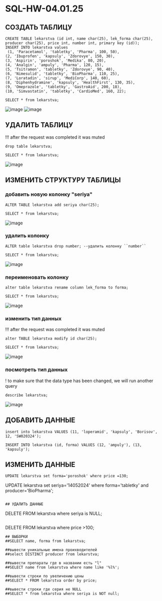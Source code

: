 # SQL-HW-04.01.25

## СОЗДАТЬ ТАБЛИЦУ
```
CREATE TABLE lekarstva (id int, name char(25), lek_forma char(25), producer char(25), price int, number int, primary key (id));
INSERT INTO lekarstva values
 (1, 'Paracetamol', 'tabletky', 'Pharma', 100, 50),
(2, 'Ibuprofen', 'kapsuly', 'Zdorovye', 150, 30),
(3, 'Aspirin', 'poroshok', 'Medika', 80, 20),
(4, 'Analgin', 'ampuly', 'Pharma', 120, 15),
(5, 'Tsitramon', 'tabletky', 'Zdorovye', 90, 40), 
(6, 'Nimesulid', 'tabletky', 'BioPharma', 110, 25),
(7, 'Loratаdin', 'sirup', 'MediCorp', 140, 60),
(8, 'Diphenhydramine', 'kapsuly', 'HealthFirst', 130, 35),
(9, 'Omeprazole', 'tabletky', 'GastroAid', 200, 18),
(10, 'Simvastatin', 'tabletky', 'CardioMed', 160, 22);
```
```
SELECT * from lekarstva;
```
![image](https://github.com/user-attachments/assets/2ed03c35-e91a-46dc-af04-cf215d5188fb)
![image](https://github.com/user-attachments/assets/20d30b8a-1512-4615-842d-0bbdf48d00e9)



## УДАЛИТЬ ТАБЛИЦУ
!!! after the request was completed it was muted
```
drop table lekarstva;
```

```
SELECT * from lekarstva;
```
![image](https://github.com/user-attachments/assets/cf18591e-65ad-44ac-b725-a93d8f7817bd)


## ИЗМЕНИТЬ СТРУКТУРУ ТАБЛИЦЫ

### добавить новую колонку "seriya"
```
ALTER TABLE lekarstva add seriya char(25);
```
```
SELECT * from lekarstva;
```
![image](https://github.com/user-attachments/assets/4892a71c-dbb3-49fe-85c7-b485a9f19a19)

### удалить колонку
```
ALTER table lekarstva drop number; --удалить колонку ``number``
```
```
SELECT * from lekarstva;
```
![image](https://github.com/user-attachments/assets/19593fc5-f586-4ee4-bffc-e7c0b39b545a)


### переименовать колонку
```
alter table lekarstva rename column lek_forma to forma;
```
```
SELECT * from lekarstva;
```
![image](https://github.com/user-attachments/assets/ad24fd4a-4e53-4a0a-b30a-66657cf01057)


### изменить тип данных
!!! after the request was completed it was muted
```
alter TABLE lekarstva modify id char(25);
```
```
SELECT * from lekarstva;
```
![image](https://github.com/user-attachments/assets/04652239-dd1d-4b9b-a092-3715a23ebca0)


### посмотреть тип данных 
! to make sure that the data type has been changed, we will run another query
```
describe lekarstva;
```
![image](https://github.com/user-attachments/assets/a64b9ba6-6598-45df-95d4-7ea6c12b0ef0)


## ДОБАВИТЬ ДАННЫЕ
```
insert into lekarstva VALUES (11, 'loperamid', 'kapsuly', 'Borisov', 12, 'SW020324');
```
```
INSERT INTO lekarstva (id, forma) VALUES (12, 'ampuly'), (13, 'kapsuly');
```

## ИЗМЕНИТЬ ДАННЫЕ
```
UPDATE lekarstva set forma='poroshok' where price =130;
```
UPDATE lekarstva set seriya='14052024' where forma='tabletky' and producer='BioPharma';
```

## УДАЛИТЬ ДАННЫЕ
```
DELETE FROM lekarstva where seriya is NULL;
```

```
DELETE FROM lekarstva where price >100;
```
## ВЫБОРКИ
##SELECT name, forma from lekarstva;

##вывеcти уникальные имена проихводителей
##select DISTINCT producer from lekarstva;

##вывести препараты где в названии есть "l"
##SELECT name from lekarstva where name like '%l%'; 

##вывести строки по увеличению цены
##SELECT * FROM lekarstva order by price;

##вывести строки где серия не NULL
##SELECT * from lekarstva where seriya is NOT null;


